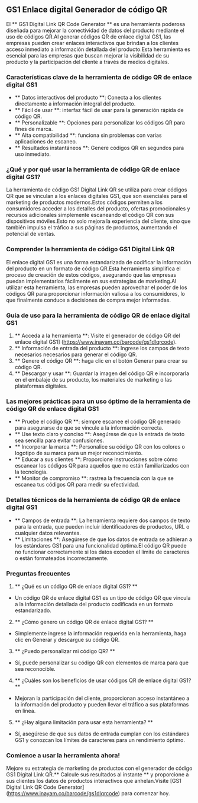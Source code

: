 ## GS1 Enlace digital Generador de código QR

El ** GS1 Digital Link QR Code Generator ** es una herramienta poderosa diseñada para mejorar la conectividad de datos del producto mediante el uso de códigos QR.Al generar códigos QR de enlace digital GS1, las empresas pueden crear enlaces interactivos que brindan a los clientes acceso inmediato a información detallada del producto.Esta herramienta es esencial para las empresas que buscan mejorar la visibilidad de su producto y la participación del cliente a través de medios digitales.

### Características clave de la herramienta de código QR de enlace digital GS1

- ** Datos interactivos del producto **: Conecta a los clientes directamente a información integral del producto.
- ** Fácil de usar **: interfaz fácil de usar para la generación rápida de código QR.
- ** Personalizable **: Opciones para personalizar los códigos QR para fines de marca.
- ** Alta compatibilidad **: funciona sin problemas con varias aplicaciones de escaneo.
- ** Resultados instantáneos **: Genere códigos QR en segundos para uso inmediato.

### ¿Qué y por qué usar la herramienta de código QR de enlace digital GS1?

La herramienta de código GS1 Digital Link QR se utiliza para crear códigos QR que se vinculan a los enlaces digitales GS1, que son esenciales para el marketing de productos modernos.Estos códigos permiten a los consumidores acceder a los detalles del producto, ofertas promocionales y recursos adicionales simplemente escaneando el código QR con sus dispositivos móviles.Esto no solo mejora la experiencia del cliente, sino que también impulsa el tráfico a sus páginas de productos, aumentando el potencial de ventas.

### Comprender la herramienta de código GS1 Digital Link QR

El enlace digital GS1 es una forma estandarizada de codificar la información del producto en un formato de código QR.Esta herramienta simplifica el proceso de creación de estos códigos, asegurando que las empresas puedan implementarlos fácilmente en sus estrategias de marketing.Al utilizar esta herramienta, las empresas pueden aprovechar el poder de los códigos QR para proporcionar información valiosa a los consumidores, lo que finalmente conduce a decisiones de compra mejor informadas.

### Guía de uso para la herramienta de código QR de enlace digital GS1

1. ** Acceda a la herramienta **: Visite el generador de código QR del enlace digital GS1] (https://www.inayam.co/barcode/gs1dlqrcode).
2. ** Información de entrada del producto **: Ingrese los campos de texto necesarios necesarios para generar el código QR.
3. ** Genere el código QR **: haga clic en el botón Generar para crear su código QR.
4. ** Descargar y usar **: Guardar la imagen del código QR e incorporarla en el embalaje de su producto, los materiales de marketing o las plataformas digitales.

### Las mejores prácticas para un uso óptimo de la herramienta de código QR de enlace digital GS1

- ** Pruebe el código QR **: siempre escanee el código QR generado para asegurarse de que se vincule a la información correcta.
- ** Use texto claro y conciso **: Asegúrese de que la entrada de texto sea sencilla para evitar confusiones.
- ** Incorporar la marca **: Personalice su código QR con los colores o logotipo de su marca para un mejor reconocimiento.
- ** Educar a sus clientes **: Proporcione instrucciones sobre cómo escanear los códigos QR para aquellos que no están familiarizados con la tecnología.
- ** Monitor de compromiso **: rastrea la frecuencia con la que se escanea tus códigos QR para medir su efectividad.

### Detalles técnicos de la herramienta de código QR de enlace digital GS1

- ** Campos de entrada **: La herramienta requiere dos campos de texto para la entrada, que pueden incluir identificadores de productos, URL o cualquier datos relevantes.
- ** Limitaciones **: Asegúrese de que los datos de entrada se adhieran a los estándares GS1 para una funcionalidad óptima.El código QR puede no funcionar correctamente si los datos exceden el límite de caracteres o están formateados incorrectamente.

### Preguntas frecuentes

1. ** ¿Qué es un código QR de enlace digital GS1? **
- Un código QR de enlace digital GS1 es un tipo de código QR que vincula a la información detallada del producto codificada en un formato estandarizado.

2. ** ¿Cómo genero un código QR de enlace digital GS1? **
- Simplemente ingrese la información requerida en la herramienta, haga clic en Generar y descargue su código QR.

3. ** ¿Puedo personalizar mi código QR? **
- Sí, puede personalizar su código QR con elementos de marca para que sea reconocible.

4. ** ¿Cuáles son los beneficios de usar códigos QR de enlace digital GS1? **
- Mejoran la participación del cliente, proporcionan acceso instantáneo a la información del producto y pueden llevar el tráfico a sus plataformas en línea.

5. ** ¿Hay alguna limitación para usar esta herramienta? **
- Sí, asegúrese de que sus datos de entrada cumplan con los estándares GS1 y conozcan los límites de caracteres para un rendimiento óptimo.

### Comience a usar la herramienta ahora!

Mejore su estrategia de marketing de productos con el generador de código GS1 Digital Link QR.** Calcule sus resultados al instante ** y proporcione a sus clientes los datos de productos interactivos que anhelan.Visite [GS1 Digital Link QR Code Generator] (https://www.inayam.co/barcode/gs1dlqrcode) para comenzar hoy.